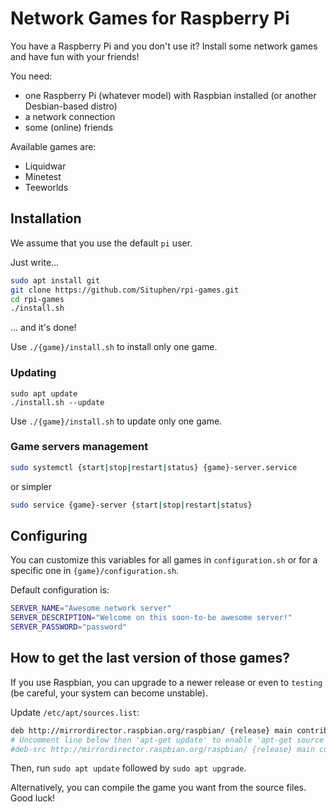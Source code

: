 # Network Games for Raspberry Pi

You have a Raspberry Pi and you don't use it? Install some network games and have fun with your friends!

You need:

- one Raspberry Pi (whatever model) with Raspbian installed (or another Desbian-based distro)
- a network connection
- some (online) friends

Available games are:

- Liquidwar
- Minetest
- Teeworlds

## Installation

We assume that you use the default `pi` user.

Just write...

```sh
sudo apt install git
git clone https://github.com/Situphen/rpi-games.git
cd rpi-games
./install.sh
```

... and it's done!

Use `./{game}/install.sh` to install only one game.

### Updating

```
sudo apt update
./install.sh --update
```

Use `./{game}/install.sh` to update only one game.

### Game servers management

```sh
sudo systemctl {start|stop|restart|status} {game}-server.service
```

or simpler

```sh
sudo service {game}-server {start|stop|restart|status}
```

## Configuring

You can customize this variables for all games in `configuration.sh` or for a specific one in `{game}/configuration.sh`.

Default configuration is:

```sh
SERVER_NAME="Awesome network server"
SERVER_DESCRIPTION="Welcome on this soon-to-be awesome server!"
SERVER_PASSWORD="password"
```

## How to get the last version of those games?

If you use Raspbian, you can upgrade to a newer release or even to `testing` (be careful, your system can become unstable).

Update `/etc/apt/sources.list`:

```sh
deb http://mirrordirector.raspbian.org/raspbian/ {release} main contrib non-free rpi
# Uncomment line below then 'apt-get update' to enable 'apt-get source'
#deb-src http://mirrordirector.raspbian.org/raspbian/ {release} main contrib non-free rpi
```

Then, run `sudo apt update` followed by `sudo apt upgrade`.

Alternatively, you can compile the game you want from the source files. Good luck!
